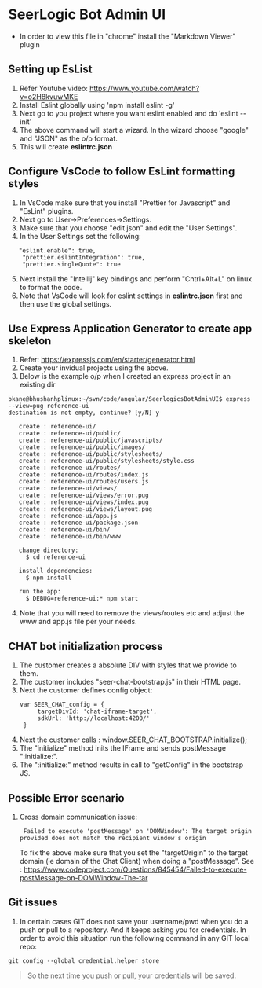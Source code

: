 # **SeerLogic Bot Admin UI**

- In order to view this file in "chrome" install the "Markdown Viewer" plugin

## **Setting up EsList**

1. Refer Youtube video: https://www.youtube.com/watch?v=o2H8kvuwMKE
2. Install Eslint globally using 'npm install eslint -g'
3. Next go to you project where you want eslint enabled and do 'eslint --init'
4. The above command will start a wizard. In the wizard choose "google" and "JSON" as the o/p format.
5. This will create **eslintrc.json**

## **Configure VsCode to follow EsLint formatting styles**

1. In VsCode make sure that you install "Prettier for Javascript" and "EsLint" plugins.
2. Next go to User->Preferences->Settings.
3. Make sure that you choose "edit json" and edit the "User Settings".
4. In the User Settings set the following:

```
   "eslint.enable": true,
    "prettier.eslintIntegration": true,
    "prettier.singleQuote": true
```

5. Next install the "Intellij" key bindings and perform "Cntrl+Alt+L" on linux to format the code.
6. Note that VsCode will look for eslint settings in **eslintrc.json** first and then use the global settings.

## **Use Express Application Generator to create app skeleton**

1. Refer: https://expressjs.com/en/starter/generator.html
2. Create your invidual projects using the above.
3. Below is the example o/p when I created an express project in an existing dir

```
bkane@bhushanhplinux:~/svn/code/angular/SeerlogicsBotAdminUI$ express --view=pug reference-ui
destination is not empty, continue? [y/N] y

   create : reference-ui/
   create : reference-ui/public/
   create : reference-ui/public/javascripts/
   create : reference-ui/public/images/
   create : reference-ui/public/stylesheets/
   create : reference-ui/public/stylesheets/style.css
   create : reference-ui/routes/
   create : reference-ui/routes/index.js
   create : reference-ui/routes/users.js
   create : reference-ui/views/
   create : reference-ui/views/error.pug
   create : reference-ui/views/index.pug
   create : reference-ui/views/layout.pug
   create : reference-ui/app.js
   create : reference-ui/package.json
   create : reference-ui/bin/
   create : reference-ui/bin/www

   change directory:
     $ cd reference-ui

   install dependencies:
     $ npm install

   run the app:
     $ DEBUG=reference-ui:* npm start
```

4. Note that you will need to remove the views/routes etc and adjust the www and app.js file per your needs.

## **CHAT bot initialization process**

1. The customer creates a absolute DIV with styles that we provide to them.
2. The customer includes "seer-chat-bootstrap.js" in their HTML page.
3. Next the customer defines config object:
   ```
   var SEER_CHAT_config = {
        targetDivId: 'chat-iframe-target',
        sdkUrl: 'http://localhost:4200/'
    }
   ```
4. Next the customer calls : window.SEER_CHAT_BOOTSTRAP.initialize();
5. The "initialize" method inits the IFrame and sends postMessage ":initialize:".
6. The ":initialize:" method results in call to "getConfig" in the bootstrap JS.

## **Possible Error scenario**
1. Cross domain communication issue:
   ```
    Failed to execute 'postMessage' on 'DOMWindow': The target origin provided does not match the recipient window's origin
   ```
   To fix the above make sure that you set the "targetOrigin" to the target domain (ie domain of the Chat Client) when doing a "postMessage".
   See : https://www.codeproject.com/Questions/845454/Failed-to-execute-postMessage-on-DOMWindow-The-tar


## Git issues
1. In certain cases GIT does not save your username/pwd when you do a push or pull to a repository. And it keeps asking you for credentials. In order to avoid this situation run the following command in any GIT local repo:
```
git config --global credential.helper store
```
> So the next time you push or pull, your credentials will be saved.


